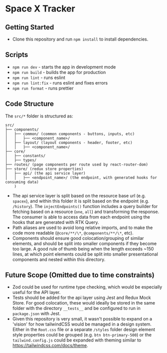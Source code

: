 # Space X Tracker

## Getting Started

- Clone this repository and run `npm install` to install dependencies.

## Scripts

- `npm run dev` - starts the app in development mode
- `npm run build` - builds the app for production
- `npm run lint` - runs eslint
- `npm run lint:fix` - runs eslint and fixes errors
- `npm run format` - runs prettier

## Code Structure

The `src/*` folder is structured as:

```
src/
├── components/
│   ├── common/ (common components - buttons, inputs, etc)
│   │   ├── <component_name>/
│   ├── layout/ (layout components - header, footer, etc)
│   │   ├── <component_name>/
├── core/
│   ├── constants/
│   ├── types/
├── routes/ (page components per route used by react-router-dom)
├── store/ (redux store properties)
│   ├── api/ (the api service layer)
│   │   ├── <endpoint_name>/ (the endpoint, with generated hooks for consuming data)
    )
```

- The api service layer is split based on the resource base url (e.g. `spacex`), and within this folder it is split based on the endpoint (e.g. `/history`). The `injectEndpoints()` function includes a query builder for fetching based on a resource (`one`, `all`) and transforming the response. The consumer is able to access data from each endpoint using the hooks that are generated with RTK Query.
- Path aliases are used to avoid long relative imports, and to make the code more readable (`@core/**/\*`, `@components/**/\*`, etc).
- Components should ensure good colocation/grouping of similar elements, and should be split into smaller components if they become too large. A good rule of thumb being when the length exceeds ~150 lines, at which point elements could be split into smaller presentational components and nested within this directory.

## Future Scope (Omitted due to time constraints)

- Zod could be used for runtime type checking, which would be especially useful for the API layer.
- Tests should be added for the api layer using Jest and Redux Mock Store. For good colocation, these would ideally be stored in the same folder with the directory `__tests__` and be configured to run in `package.json` with Jest.
- Given this repository is very small, it wasn't possible to expand on a 'vision' for how tailwindCSS would be managed in a design system. Either in the `Root.css` file or a separate `/styles` folder design element style properties could be grouped (e.g. `btn btn-primary-500`) or the `tailwind.config.js` could be expanded with theming similar to https://tailwindcss.com/docs/theme.
